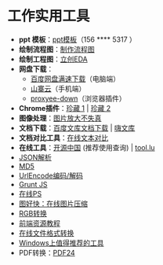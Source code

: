 # 工作实用工具

* **ppt 模板**：[ppt模板](http://p.bwgrt.com/ppt)（156 \*\**\* 5317 ）
* **绘制流程图**：[制作流程图](https://www.processon.com/)
* **绘制工程图**：[立创EDA](https://lceda.cn/account/user)
* **网盘下载**：
  * [百度网盘满速下载](http://pandownload.com/)（电脑端）
  * [山寨云](https://www.52pojie.cn/thread-737514-1-1.html)（手机端）
  * [proxyee-down](https://github.com/proxyee-down-org/proxyee-down)（浏览器插件）
* **Chrome插件**：[珍藏 1](http://stormzhang.com/devtools/2016/01/15/google-chrome-extension/) \| [珍藏 2](http://stormzhang.com/2017/07/10/google-chrome-extension2/)
* **图像处理**：[图片放大不失真](http://a-sharper-scaling.com)
* **文档下载**：[百度文库文档下载](http://www.1234866.com/) \| [嗨文库](http://www.hiwenku.com/)
* **文档对比工具**：[在线文本对比](http://wenbenbijiao.renrensousuo.com/)
* **在线工具**：[开源中国](http://tool.oschina.net/) (推荐使用查询) | [tool.lu](https://tool.lu/)
* [JSON解析](http://www.json.cn/)
* [MD5](http://tool.chinaz.com/Tools/MD5.aspx)
* [UrlEncode编码/解码](http://tool.chinaz.com/Tools/URLEncode.aspx)
* [Grunt JS](http://www.gruntjs.net/)
* [在线PS](http://www.webps.cn/)
* [图好快：在线图片压缩](http://www.tuhaokuai.com/image?b-jpg)
* [RGB转换](http://www.sioe.cn/yingyong/yanse-rgb-16/)
* [前端资源教程](https://cnodejs.org/topic/56ef3edd532839c33a99d00e)
* [在线文件格式转换](https://cn.office-converter.com/)
* [Windows上值得推荐的工具](https://blog.csdn.net/qq_37610423/article/details/72729873)
* PDF转换：[PDF24](https://tools.pdf24.org/zh/)
